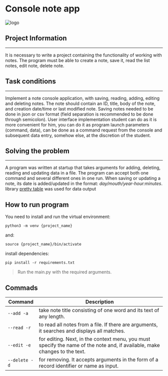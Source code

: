 # Console note app

![logo]()

## Project Information
___
It is necessary to write a project containing the functionality of working with notes.
The program must be able to create a note, save it, read the list
notes, edit note, delete note.

## Task conditions
___
Implement a note console application, with saving, reading,
adding, editing and deleting notes. The note should
contain an ID, title, body of the note, and creation date/time
or last modified note. Saving notes needed to be done
in json or csv format (field separation is recommended to be done through
semicolon). User interface implementation student can
do as it is more convenient for him, you can do it as program launch parameters
(command, data), can be done as a command request from the console and
subsequent data entry, somehow else, at the discretion of the student.

## Solving the problem
___
A program was written at startup that takes arguments for adding, deleting, reading and updating data in a file.
The program can accept both one command and several different ones in one run. When saving or updating a note, its date is added/updated in the format: *day/mouth/year-hour:minutes*. library [pretty table](https://pypi.org/project/prettytable/) was used for data output

## How to run program

You need to install and run the virtual environment:

    python3 -m venv {project_name}

and:

    source {project_name}/bin/activate

install dependencies:

    pip install -r requirements.txt

> Run the main.py with the required arguments.

## Commads

| Command       | Description |
| ------------- | ----------- |
| `--add -a`    | take note title consisting of one word and its text of any length. |
| `--read -r`   | to read all notes from a file. If there are arguments, it searches and displays all matches. |
| `--edit -e`   | for editing. Next, in the context menu, you must specify the name of the note and, if available, make changes to the text. |
| `--delete -d` | for removing. It accepts arguments in the form of a record identifier or name as input. |
